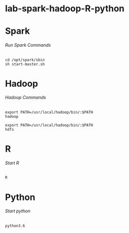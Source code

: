 # lab-spark-hadoop-R-python

# Spark

<h6> Run Spark Commands </h6>

````
cd /opt/spark/sbin
sh start-master.sh
````

# Hadoop

<h6> Hadoop Commands </h6>

````
export PATH=/usr/local/hadoop/bin/:$PATH
hadoop
````

````
export PATH=/usr/local/hadoop/bin/:$PATH
hdfs
````


# R

<h6> Start R </h6>

````
R
````


# Python

<h6> Start python </h6>

````
python3.6
````

